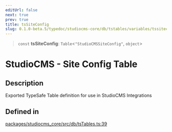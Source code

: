 ```yaml
---
editUrl: false
next: true
prev: true
title: tsSiteConfig
slug: 0.1.0-beta.5/typedoc/studiocms-core/db/tstables/variables/tssiteconfig
---
```


> `const` **tsSiteConfig**: `Table`\<`"StudioCMSSiteConfig"`, `object`>

# StudioCMS - Site Config Table

## Description

Exported TypeSafe Table definition for use in StudioCMS Integrations

## Defined in

[packages/studiocms\_core/src/db/tsTables.ts:39](https://github.com/astrolicious/studiocms/tree/main/packages/studiocms_core/src/db/tsTables.ts#L39)
